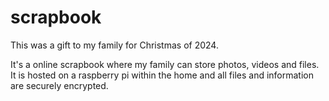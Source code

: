 # scrapbook
This was a gift to my family for Christmas of 2024.

It's a online scrapbook where my family can store photos, videos and files.
It is hosted on a raspberry pi within the home and all files and information are securely encrypted.